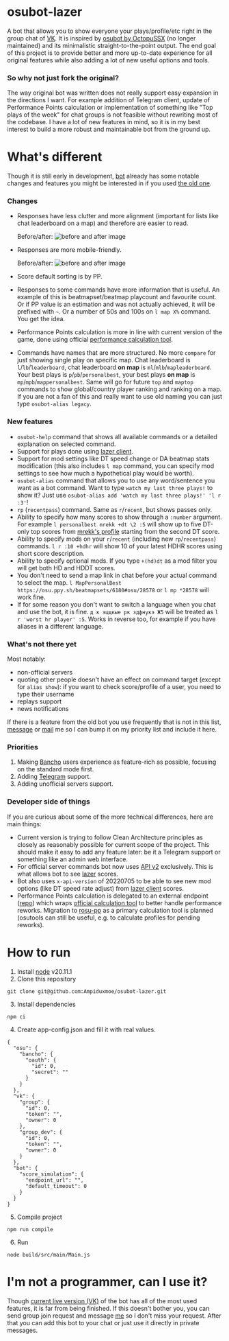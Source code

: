 # osubot-lazer
A bot that allows you to show everyone your plays/profile/etc right in the group chat of [VK](https://vk.com/).
It is inspired by [osubot by OctopuSSX](https://github.com/OctoDumb/osubot-old) (no longer maintained) and its minimalistic straight-to-the-point output. The end goal of this project is to provide better and more up-to-date experience for all original features while also adding a lot of new useful options and tools.

### So why not just fork the original?
The way original bot was written does not really support easy expansion in the directions I want. For example addition of Telegram client, update of Performance Points calculation or implementation of something like "Top plays of the week" for chat groups is not feasible without rewriting most of the codebase. I have a lot of new features in mind, so it is in my best interest to build a more robust and maintainable bot from the ground up.

# What's different
Though it is still early in development, [bot](https://vk.com/club224713087) already has some notable changes and features you might be interested in if you used [the old one](https://vk.com/sosubot).
### Changes
- Responses have less clutter and more alignment (important for lists like chat leaderboard on a map) and therefore are easier to read.
  
  Before/after:
  ![before and after image](https://github.com/user-attachments/assets/3c75021a-fb91-4905-8386-d09348b4dbf9)

- Responses are more mobile-friendly.
  
  Before/after:
  ![before and after image](https://github.com/user-attachments/assets/b7a78499-3458-4bad-8e83-394fb9260c3c)


- Score default sorting is by PP.
- Responses to some commands have more information that is useful. An example of this is beatmapset/beatmap playcount and favourite count. Or if PP value is an estimation and was not actually achieved, it will be prefixed with `~`. Or a number of 50s and 100s on `l map X%` command. You get the idea.
- Performance Points calculation is more in line with current version of the game, done using official [performance calculation tool](https://github.com/ppy/osu-tools/tree/master/PerformanceCalculator).
- Commands have names that are more structured. No more `compare` for just showing single play on specific map. Chat leaderboard is `l`/`lb`/`leaderboard`, chat leaderboard **on map** is `ml`/`mlb`/`mapleaderboard`. Your best plays is `p`/`pb`/`personalbest`, your best plays **on map** is `mp`/`mpb`/`mappersonalbest`. Same will go for future `top` and `maptop` commands to show global/country player ranking and ranking on a map. If you are not a fan of this and really want to use old naming you can just type `osubot-alias legacy`.

### New features
- `osubot-help` command that shows all available commands or a detailed explanation on selected command.
- Support for plays done using [lazer client](https://osu.ppy.sh/wiki/en/Help_centre/Upgrading_to_lazer).
- Support for mod settings like DT speed change or DA beatmap stats modification (this also includes `l map` command, you can specify mod settings to see how much a hypothetical play would be worth).
- `osubot-alias` command that allows you to use any word/sentence you want as a bot command. Want to type `watch my last three plays!` to show it? Just use `osubot-alias add 'watch my last three plays!' 'l r :3'`!
- `rp` (`recentpass`) command. Same as `r`/`recent`, but shows passes only.
- Ability to specify how many scores to show through a `:number` argument. For example `l personalbest mrekk +dt \2 :5` will show up to five DT-only top scores from [mrekk's profile](https://osu.ppy.sh/users/7562902/osu#top_ranks) starting from the second DT score.
- Ability to specify mods on your `r`/`recent` (including new `rp`/`recentpass`) commands. `l r :10 +hdhr` will show 10 of your latest HDHR scores using short score description.
- Ability to specify optional mods. If you type `+(hd)dt` as a mod filter you will get both HD and HDDT scores.
- You don't need to send a map link in chat before your actual command to select the map. `l MapPersonalBest https://osu.ppy.sh/beatmapsets/6180#osu/28578` or `l mp *28578` will work fine.
- If for some reason you don't want to switch a language when you chat and use the bot, it is fine. `д к эцщкые рк здфнукэ Ж5` will be treated as `l r 'worst hr player' :5`. Works in reverse too, for example if you have aliases in a different language. 
 
### What's not there yet
Most notably:
- non-official servers
- quoting other people doesn't have an effect on command target (except for `alias show`): if you want to check score/profile of a user, you need to type their username
- replays support
- news notifications

If there is a feature from the old bot you use frequently that is not in this list, [message](https://vk.com/ampi0) or [mail](mailto:ampiduxmoe@gmail.com) me so I can bump it on my priority list and include it here.
### Priorities
1. Making [Bancho](https://osu.ppy.sh/wiki/en/Bancho_%28server%29) users experience as feature-rich as possible, focusing on the standard mode first.
2. Adding [Telegram](https://telegram.org/) support.
3. Adding unofficial servers support.
### Developer side of things
If you are curious about some of the more technical differences, here are main things:
- Current version is trying to follow Clean Architecture principles as closely as reasonably possible for current scope of the project. This should make it easy to add any feature later: be it a Telegram support or something like an admin web interface.
- For official server commands bot now uses [API v2](https://osu.ppy.sh/docs/index.html#api-versions) exclusively. This is what allows bot to see [lazer](https://osu.ppy.sh/wiki/en/Help_centre/Upgrading_to_lazer) scores.
- Bot also uses `x-api-version` of 20220705 to be able to see new mod options (like DT speed rate adjust) from [lazer client](https://osu.ppy.sh/wiki/en/Help_centre/Upgrading_to_lazer) scores.
- Performance Points calculation is delegated to an external endpoint ([repo](https://github.com/Ampiduxmoe/osutools-simulate-wrapper)) which wraps [official calculation tool](https://github.com/ppy/osu-tools/tree/master/PerformanceCalculator) to better handle performance reworks. Migration to [rosu-pp](https://github.com/MaxOhn/rosu-pp) as a primary calculation tool is planned (osutools can still be useful, e.g. to calculate profiles for pending reworks).

# How to run
1. Install [node](https://nodejs.org/) v20.11.1
2. Clone this repository
```
git clone git@github.com:Ampiduxmoe/osubot-lazer.git
```
3. Install dependencies
```
npm ci
```
4. Create app-config.json and fill it with real values.
```jsonc
{
  "osu": {
    "bancho": {
      "oauth": {
        "id": 0,
        "secret": ""
      }
    }
  },
  "vk": {
    "group": {
      "id": 0,
      "token": "",
      "owner": 0
    },
    "group_dev": {
      "id": 0,
      "token": "",
      "owner": 0
    }
  },
  "bot": {
    "score_simulation": {
      "endpoint_url": "",
      "default_timeout": 0
    }
  }
}
```
5. Compile project
```
npm run compile
```
6. Run
```
node build/src/main/Main.js
```

# I'm not a programmer, can I use it?
Though [current live version (VK)](https://vk.com/club224713087) of the bot has all of the most used features, it is far from being finished. If this doesn't bother you, you can send group join request and message [me](https://vk.com/ampi0) so I don't miss your request. After that you can add this bot to your chat or just use it directly in private messages.
